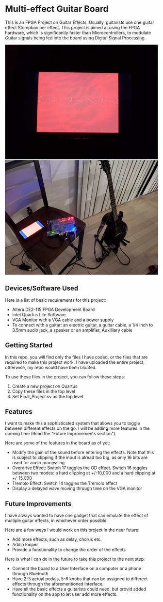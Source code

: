 # Multi-effect Guitar Board

This is an FPGA Project on Guitar Effects. Usually, guitarists use one guitar effect Stompbox per effect. This project is aimed at using the FPGA hardware, which is significantly faster than Microcontrollers, to modulate Guitar signals being fed into the board using Digital Signal Processing. 

![VGA monitor displaying the wave passing through time](vga.jpg?raw=true "VGA Display")
![My entire setup](setup.jpg?raw=true "Entire Setup")

## Devices/Software Used

Here is a list of basic requirements for this project:
* Altera DE2-115 FPGA Development Board
* Intel Quartus Lite Software
* VGA Monitor with a VGA cable and a power supply
* To connect with a guitar: an electric guitar, a guitar cable, a 1/4 inch to 3.5mm audio jack, a speaker or an amplifier, Auxilliary cable

## Getting Started

In this repo, you will find only the files I have coded, or the files that are required to make this project work. I have uploaded the entire project, otherwise, my repo would have been bloated.

To use these files in the project, you can follow these steps:
1. Create a new project on Quartus
2. Copy these files in the top level
3. Set Final_Project.sv as the top level

## Features

I want to make this a sophisticated system that allows you to toggle between different effects on the go. I will be adding more features in the coming time (Read the "Future Improvements section"). 

Here are some of the features in the board as of yet:
* Modify the gain of the sound before entering the effects. Note that this is subject to clipping if the input is alread too big, as only 16 bits are used for audio processing. 
* Overdrive Effect: Switch 17 toggles the OD effect. Switch 16 toggles between two modes: a hard clipping at +/-10,000 and a hard clipping at +/-15,000
* Tremolo Effect: Switch 14 toggles the Tremolo effect
* Display a delayed wave moving through time on the VGA monitor

## Future Improvements

I have always wanted to have one gadget that can emulate the effect of multiple guitar effects, in whichever order possible. 

Here are a few ways I would work on this project in the near future:
* Add more effects, such as delay, chorus etc.
* Add a looper
* Provide a functionality to change the order of the effects

Here is what I can do in the future to take this project to the next step:
* Connect the board to a User Interface on a computer or a phone through Bluetooth
* Have 2-3 actual pedals, 5-6 knobs that can be assigned to differect effects through the aforementioned interface.
* Have all the basic effects a guitarists could need, but provid added functionality on the app to let user add more effects.

